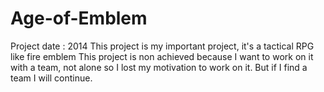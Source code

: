 # Age-of-Emblem
Project date : 2014
This project is my important project, it's a tactical RPG like fire emblem
This project is non achieved because I want to work on it with a team, not
alone so I lost my motivation to work on it. But if I find a team I will
continue.

